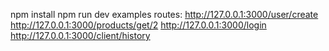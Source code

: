 npm install
npm run dev
examples
routes:
http://127.0.0.1:3000/user/create
http://127.0.0.1:3000/products/get/2
http://127.0.0.1:3000/login
http://127.0.0.1:3000/client/history
